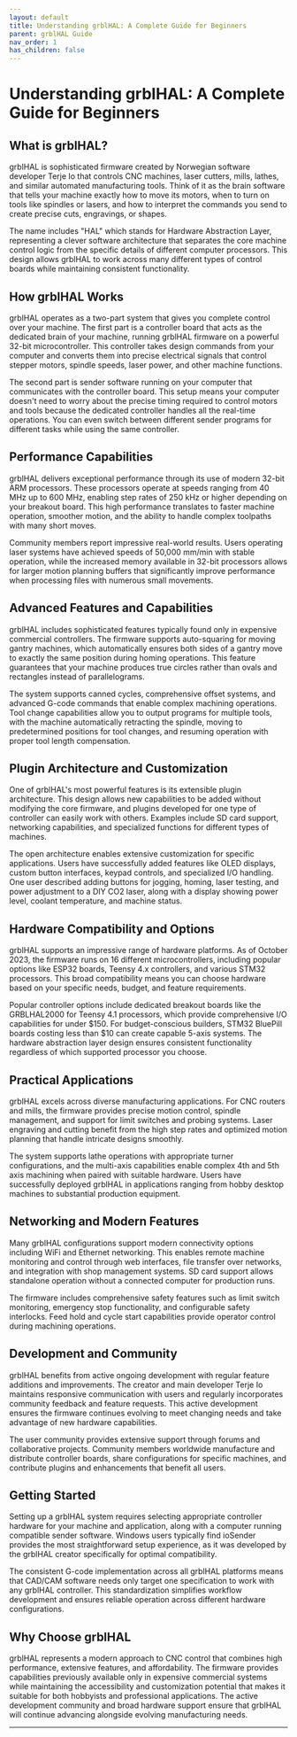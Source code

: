 ```yaml
---
layout: default
title: Understanding grblHAL: A Complete Guide for Beginners
parent: grblHAL Guide
nav_order: 1
has_children: false
---
```


# Understanding grblHAL: A Complete Guide for Beginners

## What is grblHAL?

grblHAL is sophisticated firmware created by Norwegian software developer Terje Io that controls CNC machines, laser cutters, mills, lathes, and similar automated manufacturing tools. Think of it as the brain software that tells your machine exactly how to move its motors, when to turn on tools like spindles or lasers, and how to interpret the commands you send to create precise cuts, engravings, or shapes.

The name includes "HAL" which stands for Hardware Abstraction Layer, representing a clever software architecture that separates the core machine control logic from the specific details of different computer processors. This design allows grblHAL to work across many different types of control boards while maintaining consistent functionality.

## How grblHAL Works

grblHAL operates as a two-part system that gives you complete control over your machine. The first part is a controller board that acts as the dedicated brain of your machine, running grblHAL firmware on a powerful 32-bit microcontroller. This controller takes design commands from your computer and converts them into precise electrical signals that control stepper motors, spindle speeds, laser power, and other machine functions.

The second part is sender software running on your computer that communicates with the controller board. This setup means your computer doesn't need to worry about the precise timing required to control motors and tools because the dedicated controller handles all the real-time operations. You can even switch between different sender programs for different tasks while using the same controller.

## Performance Capabilities

grblHAL delivers exceptional performance through its use of modern 32-bit ARM processors. These processors operate at speeds ranging from 40 MHz up to 600 MHz, enabling step rates of 250 kHz or higher depending on your breakout board. This high performance translates to faster machine operation, smoother motion, and the ability to handle complex toolpaths with many short moves.

Community members report impressive real-world results. Users operating laser systems have achieved speeds of 50,000 mm/min with stable operation, while the increased memory available in 32-bit processors allows for larger motion planning buffers that significantly improve performance when processing files with numerous small movements.

## Advanced Features and Capabilities

grblHAL includes sophisticated features typically found only in expensive commercial controllers. The firmware supports auto-squaring for moving gantry machines, which automatically ensures both sides of a gantry move to exactly the same position during homing operations. This feature guarantees that your machine produces true circles rather than ovals and rectangles instead of parallelograms.

The system supports canned cycles, comprehensive offset systems, and advanced G-code commands that enable complex machining operations. Tool change capabilities allow you to output programs for multiple tools, with the machine automatically retracting the spindle, moving to predetermined positions for tool changes, and resuming operation with proper tool length compensation.

## Plugin Architecture and Customization

One of grblHAL's most powerful features is its extensible plugin architecture. This design allows new capabilities to be added without modifying the core firmware, and plugins developed for one type of controller can easily work with others. Examples include SD card support, networking capabilities, and specialized functions for different types of machines.

The open architecture enables extensive customization for specific applications. Users have successfully added features like OLED displays, custom button interfaces, keypad controls, and specialized I/O handling. One user described adding buttons for jogging, homing, laser testing, and power adjustment to a DIY CO2 laser, along with a display showing power level, coolant temperature, and machine status.

## Hardware Compatibility and Options

grblHAL supports an impressive range of hardware platforms. As of October 2023, the firmware runs on 16 different microcontrollers, including popular options like ESP32 boards, Teensy 4.x controllers, and various STM32 processors. This broad compatibility means you can choose hardware based on your specific needs, budget, and feature requirements.

Popular controller options include dedicated breakout boards like the GRBLHAL2000 for Teensy 4.1 processors, which provide comprehensive I/O capabilities for under $150. For budget-conscious builders, STM32 BluePill boards costing less than $10 can create capable 5-axis systems. The hardware abstraction layer design ensures consistent functionality regardless of which supported processor you choose.

## Practical Applications

grblHAL excels across diverse manufacturing applications. For CNC routers and mills, the firmware provides precise motion control, spindle management, and support for limit switches and probing systems. Laser engraving and cutting benefit from the high step rates and optimized motion planning that handle intricate designs smoothly.

The system supports lathe operations with appropriate turner configurations, and the multi-axis capabilities enable complex 4th and 5th axis machining when paired with suitable hardware. Users have successfully deployed grblHAL in applications ranging from hobby desktop machines to substantial production equipment.

## Networking and Modern Features

Many grblHAL configurations support modern connectivity options including WiFi and Ethernet networking. This enables remote machine monitoring and control through web interfaces, file transfer over networks, and integration with shop management systems. SD card support allows standalone operation without a connected computer for production runs.

The firmware includes comprehensive safety features such as limit switch monitoring, emergency stop functionality, and configurable safety interlocks. Feed hold and cycle start capabilities provide operator control during machining operations.

## Development and Community

grblHAL benefits from active ongoing development with regular feature additions and improvements. The creator and main developer Terje Io maintains responsive communication with users and regularly incorporates community feedback and feature requests. This active development ensures the firmware continues evolving to meet changing needs and take advantage of new hardware capabilities.

The user community provides extensive support through forums and collaborative projects. Community members worldwide manufacture and distribute controller boards, share configurations for specific machines, and contribute plugins and enhancements that benefit all users.

## Getting Started

Setting up a grblHAL system requires selecting appropriate controller hardware for your machine and application, along with a computer running compatible sender software. Windows users typically find ioSender provides the most straightforward setup experience, as it was developed by the grblHAL creator specifically for optimal compatibility.

The consistent G-code implementation across all grblHAL platforms means that CAD/CAM software needs only target one specification to work with any grblHAL controller. This standardization simplifies workflow development and ensures reliable operation across different hardware configurations.

## Why Choose grblHAL

grblHAL represents a modern approach to CNC control that combines high performance, extensive features, and affordability. The firmware provides capabilities previously available only in expensive commercial systems while maintaining the accessibility and customization potential that makes it suitable for both hobbyists and professional applications. The active development community and broad hardware support ensure that grblHAL will continue advancing alongside evolving manufacturing needs.

---
